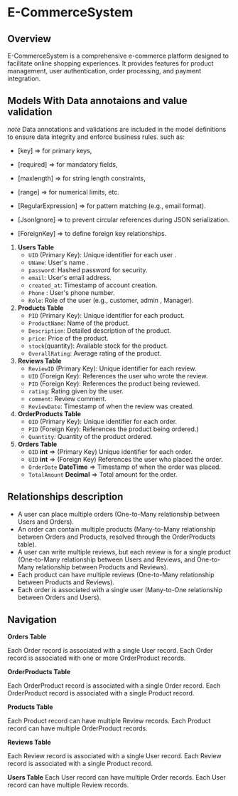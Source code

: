 # E-CommerceSystem

## Overview
E-CommerceSystem is a comprehensive e-commerce platform designed to facilitate online shopping experiences. It provides features for product management, user authentication, order processing, and payment integration.


## Models With Data annotaions and value validation 
*note*
Data annotations and validations are included in the model definitions to ensure data integrity and enforce business rules.
such as:
- [key] => for primary keys,
- [required] => for mandatory fields,
- [maxlength] => for string length constraints,
- [range] => for numerical limits, etc.
- [RegularExpression] => for pattern matching (e.g., email format).

- [JsonIgnore] => to prevent circular references during JSON serialization.
- [ForeignKey] => to define foreign key relationships.

1. **Users Table**
   - `UID` (Primary Key): Unique identifier for each user .
   - `UName`: User's name .
   - `password`: Hashed password for security. 
   - `email`: User's email address.
   - `created_at`: Timestamp of account creation.
	- `Phone` : User's phone number.
	- `Role`: Role of the user (e.g., customer, admin , Manager).
2. **Products Table**
   - `PID` (Primary Key): Unique identifier for each product.
   - `ProductName`: Name of the product.
   - `Description`: Detailed description of the product.
   - `price`: Price of the product.
   - `stock`(quantity): Available stock for the product.
   - `OverallRating`: Average rating of the product.
3. **Reviews Table**
   - `ReviewID` (Primary Key): Unique identifier for each review.
   - `UID` (Foreign Key): References the user who wrote the review.
   - `PID` (Foreign Key): References the product being reviewed.
   - `rating`: Rating given by the user.
   - `comment`: Review comment.
   - `ReviewDate`: Timestamp of when the review was created.
4. **OrderProducts Table**
   - `OID` (Primary Key): Unique identifier for each order.
   - `PID` (Foreign Key): References the product being ordered.)
   - `Quantity`: Quantity of the product ordered.
5. **Orders Table**
   - `OID` **int**  => (Primary Key) Unique identifier for each order.
   - `UID` **int** => (Foreign Key) References the user who placed the order.
   - `OrderDate` **DateTime** =>  Timestamp of when the order was placed.
   - `TotalAmount` **Decimal** => Total amount for the order.

## Relationships description 
- A user can place multiple orders (One-to-Many relationship between Users and Orders).
- An order can contain multiple products (Many-to-Many relationship between Orders and Products, resolved through the OrderProducts table).
- A user can write multiple reviews, but each review is for a single product (One-to-Many relationship between Users and Reviews, and One-to-Many relationship between Products and Reviews).
- Each product can have multiple reviews (One-to-Many relationship between Products and Reviews).
- Each order is associated with a single user (Many-to-One relationship between Orders and Users).

## Navigation 

**Orders Table**

Each Order record is associated with a single User record.
Each Order record is associated with one or more OrderProduct records.

**OrderProducts Table**

Each OrderProduct record is associated with a single Order record.
Each OrderProduct record is associated with a single Product record.

**Products Table**

Each Product record can have multiple Review records.
Each Product record can have multiple OrderProduct records.

**Reviews Table**

Each Review record is associated with a single User record.
Each Review record is associated with a single Product record.

**Users Table**
Each User record can have multiple Order records.
Each User record can have multiple Review records.


